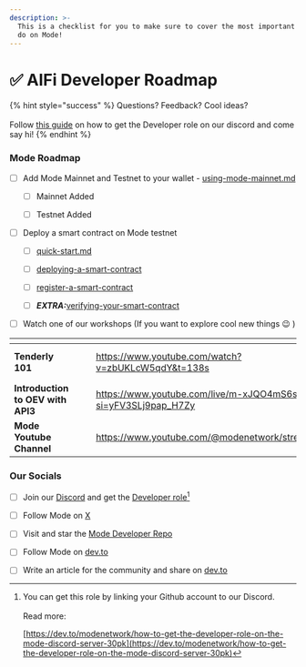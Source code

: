 ```yaml
---
description: >-
  This is a checklist for you to make sure to cover the most important things to
  do on Mode!
---
```


# ✅ AIFi Developer Roadmap

{% hint style="success" %}
Questions? Feedback? Cool ideas?\
\
Follow [this guide](https://mode.hashnode.dev/get-developer-role) on how to get the Developer role on our discord and come say hi!
{% endhint %}

### Mode Roadmap

*   [ ] Add Mode Mainnet and Testnet to your wallet - [using-mode-mainnet.md](../user-guides/using-mode-mainnet.md "mention")

    * [ ] Mainnet Added
    * [ ] Testnet Added


*   [ ] Deploy a smart contract on Mode testnet&#x20;

    * [ ] [quick-start.md](quick-start.md "mention")
    * [ ] [deploying-a-smart-contract](../build-on-mode/deploying-a-smart-contract/ "mention")
    * [ ] [register-a-smart-contract](../build-on-mode/sfs-sequencer-fee-sharing/register-a-smart-contract/ "mention")
    * [ ] _**EXTRA:**_[verifying-your-smart-contract](../build-on-mode/verifying-your-smart-contract/ "mention")


* [ ] Watch one of our workshops (If you want to explore cool new things :wink: )

<table data-view="cards"><thead><tr><th></th><th></th><th></th><th data-hidden data-card-target data-type="content-ref"></th><th data-hidden data-card-cover data-type="files"></th></tr></thead><tbody><tr><td><strong>Tenderly 101</strong></td><td></td><td></td><td><a href="https://www.youtube.com/watch?v=zbUKLcW5qdY&#x26;t=138s">https://www.youtube.com/watch?v=zbUKLcW5qdY&#x26;t=138s</a></td><td><a href="../.gitbook/assets/MODE Figma 1920x1080 BW (1).png">MODE Figma 1920x1080 BW (1).png</a></td></tr><tr><td><strong>Introduction to OEV with API3</strong></td><td></td><td></td><td><a href="https://www.youtube.com/live/m-xJQO4mS6s?si=yFV3SLj9pap_H7Zy">https://www.youtube.com/live/m-xJQO4mS6s?si=yFV3SLj9pap_H7Zy</a></td><td><a href="../.gitbook/assets/Mode API3 (2).png">Mode API3 (2).png</a></td></tr><tr><td><strong>Mode Youtube Channel</strong></td><td></td><td></td><td><a href="https://www.youtube.com/@modenetwork/streams">https://www.youtube.com/@modenetwork/streams</a></td><td><a href="../.gitbook/assets/Mode 1920x1080.jpg">Mode 1920x1080.jpg</a></td></tr></tbody></table>

### Our Socials

* [ ] Join our [Discord](https://discord.gg/modenetworkofficial) and get the [Developer role](#user-content-fn-1)[^1]
* [ ] Follow Mode on [X](https://twitter.com/modenetwork)
* [ ] Visit and star the [Mode Developer Repo](https://github.com/mode-network/mode-developers)
* [ ] Follow Mode on [dev.to](https://dev.to/modenetwork/how-to-get-the-developer-role-on-the-mode-discord-server-30pk)
* [ ] Write an article for the community and share on [dev.to](https://dev.to/modenetwork/how-to-get-the-developer-role-on-the-mode-discord-server-30pk)



[^1]: You can get this role by linking your Github account to our Discord.\
    \
    Read more:&#x20;

    [https://dev.to/modenetwork/how-to-get-the-developer-role-on-the-mode-discord-server-30pk](https://dev.to/modenetwork/how-to-get-the-developer-role-on-the-mode-discord-server-30pk)
